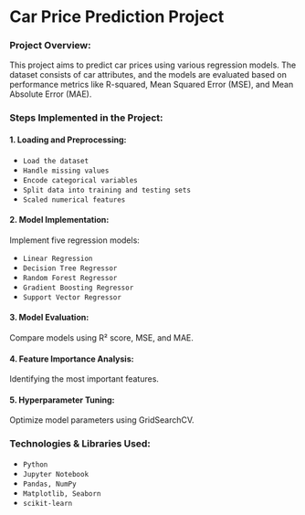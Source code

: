 # Car Price Prediction Project

### Project Overview:
This project aims to predict car prices using various regression models. The dataset consists of car attributes, and the models are evaluated based on performance metrics like R-squared, Mean Squared Error (MSE), and Mean Absolute Error (MAE).

### Steps Implemented in the Project:
#### **1. Loading and Preprocessing:** 

  - `Load the dataset`
  - `Handle missing values`
  - `Encode categorical variables`
  - `Split data into training and testing sets`
  - `Scaled numerical features`

#### **2. Model Implementation:** 

Implement five regression models:
  - `Linear Regression`
  - `Decision Tree Regressor`
  - `Random Forest Regressor`
  - `Gradient Boosting Regressor`
  - `Support Vector Regressor`

#### **3. Model Evaluation:** 
Compare models using R² score, MSE, and MAE.

#### **4. Feature Importance Analysis:** 
Identifying the most important features.

#### **5. Hyperparameter Tuning:** 
Optimize model parameters using GridSearchCV.


### Technologies & Libraries Used:
  - `Python`
  - `Jupyter Notebook`
  - `Pandas, NumPy`
  - `Matplotlib, Seaborn`
  - `scikit-learn`
